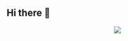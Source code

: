 ## Hi there 👋
<div align="center">
  <img src="https://profile-counter.glitch.me/Busett/count.svg?"  />
</div>

###
